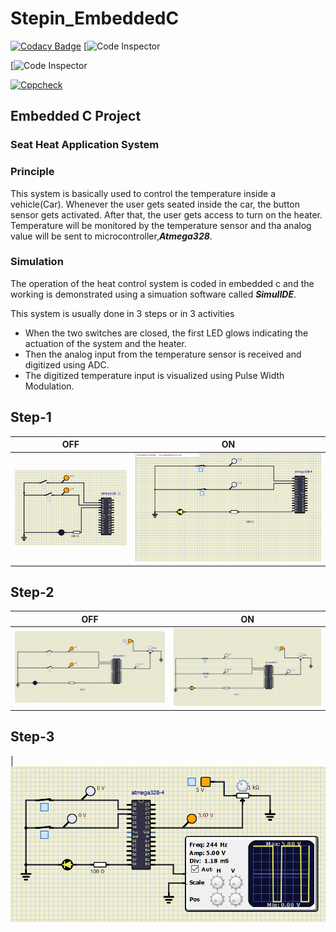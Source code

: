 # Stepin_EmbeddedC

[![Codacy Badge](https://api.codacy.com/project/badge/Grade/13b74afff6b6486a899340bb716237ee)](https://app.codacy.com/gh/pravalikamanugu39/Stepin_EmbeddedC?utm_source=github.com&utm_medium=referral&utm_content=pravalikamanugu39/Stepin_EmbeddedC&utm_campaign=Badge_Grade_Settings)
[![Code Inspector](https://www.code-inspector.com/project/28692/score/svg)

[![Code Inspector](https://www.code-inspector.com/project/28692/status/svg)

[![Cppcheck](https://github.com/pravalikamanugu39/Stepin_EmbeddedC/actions/workflows/CodeQuality.yml/badge.svg)](https://github.com/pravalikamanugu39/Stepin_EmbeddedC/actions/workflows/CodeQuality.yml)


## Embedded C Project

### Seat Heat Application System

### Principle
This system is basically used to control the temperature inside a vehicle(Car). Whenever the user  gets seated inside the car, the button sensor gets activated. After that, the user gets access to turn on the heater. Temperature will be monitored by the temperature sensor and tha analog value will be sent to microcontroller,***Atmega328***.

### Simulation

The operation of the heat control system is coded in embedded c and the working is demonstrated using a simuation software called ***SimulIDE***.

This system is usually done in 3 steps or in 3 activities

*   When the two switches are closed, the first LED glows indicating the actuation of the system and the heater.
*   Then the analog input from the temperature sensor is received and digitized using ADC.
*   The digitized temperature input is visualized using Pulse Width Modulation.
 
## Step-1 

|OFF|ON|
|:--:|:--:|
|![OFF](https://github.com/pravalikamanugu39/Stepin_EmbeddedC/blob/7bc960bd1a8445aa6fc6a9d36d8bbb5b2cc44da5/simulation/Step_1Diagrams/Step_1OFF.PNG) |![ON](https://github.com/pravalikamanugu39/Stepin_EmbeddedC/blob/678299ac37ed3a0e8e123d14af219f16c4c90c68/simulation/Step_1Diagrams/Step_1ON.png)|

## Step-2
|OFF|ON|
|:--:|:--:|
|![OFF](https://github.com/pravalikamanugu39/Stepin_EmbeddedC/blob/678299ac37ed3a0e8e123d14af219f16c4c90c68/simulation/Step_2Diagrams/Step_2OFF.png) |![OFF](https://github.com/pravalikamanugu39/Stepin_EmbeddedC/blob/678299ac37ed3a0e8e123d14af219f16c4c90c68/simulation/Step_2Diagrams/Step_2ON.png)

## Step-3
|![diagram](https://github.com/pravalikamanugu39/Stepin_EmbeddedC/blob/678299ac37ed3a0e8e123d14af219f16c4c90c68/simulation/Step_3.png)
